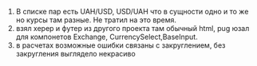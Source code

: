 1. B списке пар есть UAH/USD, USD/UAH что в сущности одно и то же но курсы там разные.   Не тратил на это время.
2. взял херер и футер из другого проекта там обычный html,
  pug юзал для компонетов Exchange, CurrencySelect,BaseInput.
3. в расчетах возможные ошибки связаны с закруглением, без закругления выглядело некрасиво

